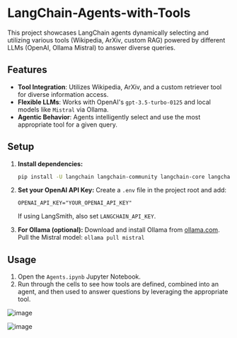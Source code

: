# LangChain-Agents-with-Tools
This project showcases LangChain agents dynamically selecting and utilizing various tools (Wikipedia, ArXiv, custom RAG) powered by different LLMs (OpenAI, Ollama Mistral) to answer diverse queries.


## Features

* **Tool Integration**: Utilizes Wikipedia, ArXiv, and a custom retriever tool for diverse information access.
* **Flexible LLMs**: Works with OpenAI's `gpt-3.5-turbo-0125` and local models like `Mistral` via Ollama.
* **Agentic Behavior**: Agents intelligently select and use the most appropriate tool for a given query.

## Setup

1.  **Install dependencies:**
    ```bash
    pip install -U langchain langchain-community langchain-core langchain-huggingface sentence_transformers faiss-cpu arxiv wikipedia pydantic>=2.0,<3.0 python-dotenv llama-cpp-python langchain-ollama
    ```

2.  **Set your OpenAI API Key:**
    Create a `.env` file in the project root and add:
    ```
    OPENAI_API_KEY="YOUR_OPENAI_API_KEY"
    ```
    If using LangSmith, also set `LANGCHAIN_API_KEY`.

3.  **For Ollama (optional):**
    Download and install Ollama from [ollama.com](https://ollama.com/).
    Pull the Mistral model: `ollama pull mistral`

## Usage

1.  Open the `Agents.ipynb` Jupyter Notebook.
2.  Run through the cells to see how tools are defined, combined into an agent, and then used to answer questions by leveraging the appropriate tool.

   ![image](https://github.com/user-attachments/assets/2246eddc-8ee5-414f-a298-9643cef4beff)

   ![image](https://github.com/user-attachments/assets/d184ff22-310d-4bce-b4ad-ee3b7cdc862c)


